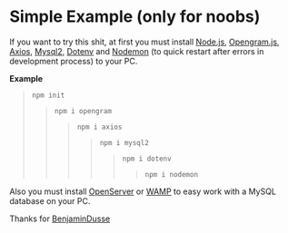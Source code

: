 # Simple Example (only for noobs)

If you want to try this shit, at first you must install [Node.js](https://github.com/nodejs/node), [Opengram.js](https://github.com/OpengramJS/opengram), [Axios](https://github.com/axios/axios), [Mysql2](https://github.com/sidorares/node-mysql2), [Dotenv](https://github.com/motdotla/dotenv) and [Nodemon](https://github.com/remy/nodemon) (to quick restart after errors in development process) to your PC.

**Example**
> `npm init`
>> `npm i opengram`
>>> `npm i axios`
>>>> `npm i mysql2`
>>>>> `npm i dotenv`
>>>>>> `npm i nodemon`

Also you must install [OpenServer](https://ospanel.io/) or [WAMP](https://www.wampserver.com/en/) to easy work with a MySQL database on your PC. 

Thanks for [BenjaminDusse](https://github.com/BenjaminDusse) 
